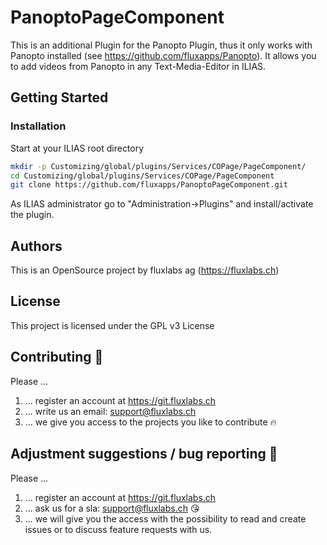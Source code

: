 # PanoptoPageComponent

This is an additional Plugin for the Panopto Plugin, thus it only works with Panopto installed (see https://github.com/fluxapps/Panopto).
It allows you to add videos from Panopto in any Text-Media-Editor in ILIAS.

## Getting Started

### Installation

Start at your ILIAS root directory
```bash
mkdir -p Customizing/global/plugins/Services/COPage/PageComponent/
cd Customizing/global/plugins/Services/COPage/PageComponent
git clone https://github.com/fluxapps/PanoptoPageComponent.git
```
As ILIAS administrator go to "Administration->Plugins" and install/activate the plugin.

## Authors

This is an OpenSource project by fluxlabs ag (https://fluxlabs.ch)

## License

This project is licensed under the GPL v3 License 

## Contributing :purple_heart:
Please ...
1. ... register an account at https://git.fluxlabs.ch
2. ... write us an email: support@fluxlabs.ch
3. ... we give you access to the projects you like to contribute :fire:


## Adjustment suggestions / bug reporting :feet:
Please ...
1. ... register an account at https://git.fluxlabs.ch
2. ... ask us for a sla: support@fluxlabs.ch :kissing_heart:
3. ... we will give you the access with the possibility to read and create issues or to discuss feature requests with us.
